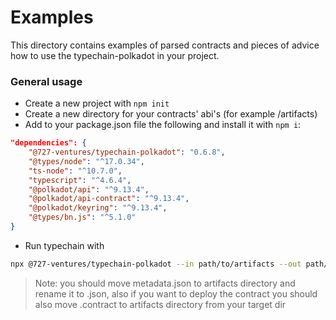 # Examples

This directory contains examples of parsed contracts and pieces of advice how to use the typechain-polkadot in your project.

### General usage
- Create a new project with `npm init`
- Create a new directory for your contracts' abi's (for example /artifacts)
- Add to your package.json file the following and install it with `npm i`:
```json
"dependencies": {
	"@727-ventures/typechain-polkadot": "0.6.8",
	"@types/node": "^17.0.34",
	"ts-node": "^10.7.0",
	"typescript": "^4.6.4",
	"@polkadot/api": "^9.13.4",
	"@polkadot/api-contract": "^9.13.4",
	"@polkadot/keyring": "^9.13.4",
	"@types/bn.js": "^5.1.0"
}
```
- Run typechain with
```bash
npx @727-ventures/typechain-polkadot --in path/to/artifacts --out path/to/output
```

> Note: you should move metadata.json to artifacts directory and rename it to <contract-name>.json, also if you want to deploy the contract you should also move <contract-name>.contract to artifacts directory from your target dir